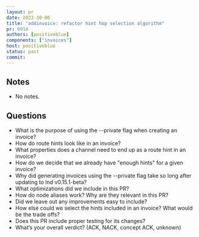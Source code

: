 ```yaml
---
layout: pr
date: 2022-10-06    
title: "addinvoice: refactor hint hop selection algorithm"
pr: 6914
authors: [positiveblue]
components: ["invoices"]
host: positiveblue
status: past
commit:
---
```


## Notes

* No notes.

## Questions

- What is the purpose of using the --private flag when creating an invoice?
- How do route hints look like in an invoice?
- What properties does a channel need to end up as a route hint in an invoice?
- How do we decide that we already have "enough hints" for a given invoice?
- Why did generating invoices using the --private flag take so long after updating to lnd v0.15.1-beta?
- What optimizations did we include in this PR?
- How do node aliases work? Why are they relevant in this PR?
- Did we leave out any improvements easy to include?
- How else could we select the hints included in an invoice? What would be the trade offs?
- Does this PR include proper testing for its changes?
- What’s your overall verdict? (ACK, NACK, concept ACK, unknown)